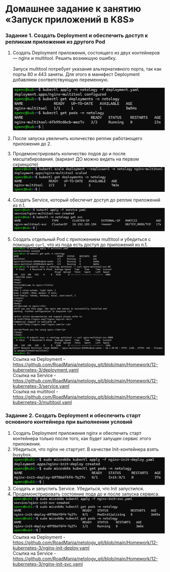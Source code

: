 # Домашнее задание к занятию «Запуск приложений в K8S»

### Задание 1. Создать Deployment и обеспечить доступ к репликам приложения из другого Pod

1. Создать Deployment приложения, состоящего из двух контейнеров — nginx и multitool. Решить возникшую ошибку. <br> <br>
   Запуск multitool потребует указания альтернативного порта, так как порты 80 и 443 заняты. Для этого в манифест Deployment добавляем соответствующую переменную. <br> <br>
   <img src="https://github.com/RoadMania/netology_git/blob/main/screens/kub_11.JPG"> </div>
   
2. После запуска увеличить количество реплик работающего приложения до 2.
3. Продемонстрировать количество подов до и после масштабирования. (вариант ДО можно видеть на первом скриншоте) <br>
<img src="https://github.com/RoadMania/netology_git/blob/main/screens/kub_12.JPG"> </div>
4. Создать Service, который обеспечит доступ до реплик приложений из п.1.
<img src="https://github.com/RoadMania/netology_git/blob/main/screens/kub_13.JPG"> </div>
5. Создать отдельный Pod с приложением multitool и убедиться с помощью `curl`, что из пода есть доступ до приложений из п.1.
<img src="https://github.com/RoadMania/netology_git/blob/main/screens/kub_14.JPG"> </div> <br>
Ссылка на Deployment - https://github.com/RoadMania/netology_git/blob/main/Homework/12-kubernetes-3/deployment.yaml <br>
Ссылка на Service - https://github.com/RoadMania/netology_git/blob/main/Homework/12-kubernetes-3/service.yaml <br>
Ссылка на multitool - https://github.com/RoadMania/netology_git/blob/main/Homework/12-kubernetes-3/multitool.yaml <br>

### Задание 2. Создать Deployment и обеспечить старт основного контейнера при выполнении условий

1. Создать Deployment приложения nginx и обеспечить старт контейнера только после того, как будет запущен сервис этого приложения.
2. Убедиться, что nginx не стартует. В качестве Init-контейнера взять busybox.
<img src="https://github.com/RoadMania/netology_git/blob/main/screens/kub_15.JPG"> </div>
3. Создать и запустить Service. Убедиться, что Init запустился.
4. Продемонстрировать состояние пода до и после запуска сервиса.
<img src="https://github.com/RoadMania/netology_git/blob/main/screens/kub_16.JPG"> </div> <br>
Ссылка на Deployment - https://github.com/RoadMania/netology_git/blob/main/Homework/12-kubernetes-3/nginx-init-deploy.yaml <br>
Ссылка на Service - https://github.com/RoadMania/netology_git/blob/main/Homework/12-kubernetes-3/nginx-init-svc.yaml<br>
